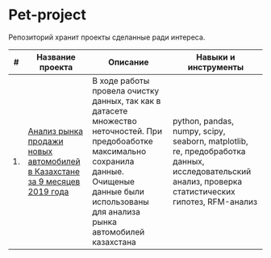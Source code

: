 # Pet-project

Репозиторий хранит проекты сделанные ради интереса. 

| #    | Название проекта                | Описание                                                     | Навыки и инструменты                                                         |
| ---- | ------------------------------------------------------------ | ------------------------------------------------------------ | ------------------------------------------------------------ |
| 1.   | [Анализ рынка продажи новых автомобилей в Казахстане за 9 месяцев 2019 года]() | В ходе работы провела очистку данных, так как в датасете множество неточностей. При предобоаботке максимально сохранила данные. Очищеные данные были использованы для анализа рынка автомобилей казахстана | python, pandas, numpy, scipy, seaborn, matplotlib, re, предобработка данных, исследовательский анализ, проверка статистических гипотез, RFM-анализ |
